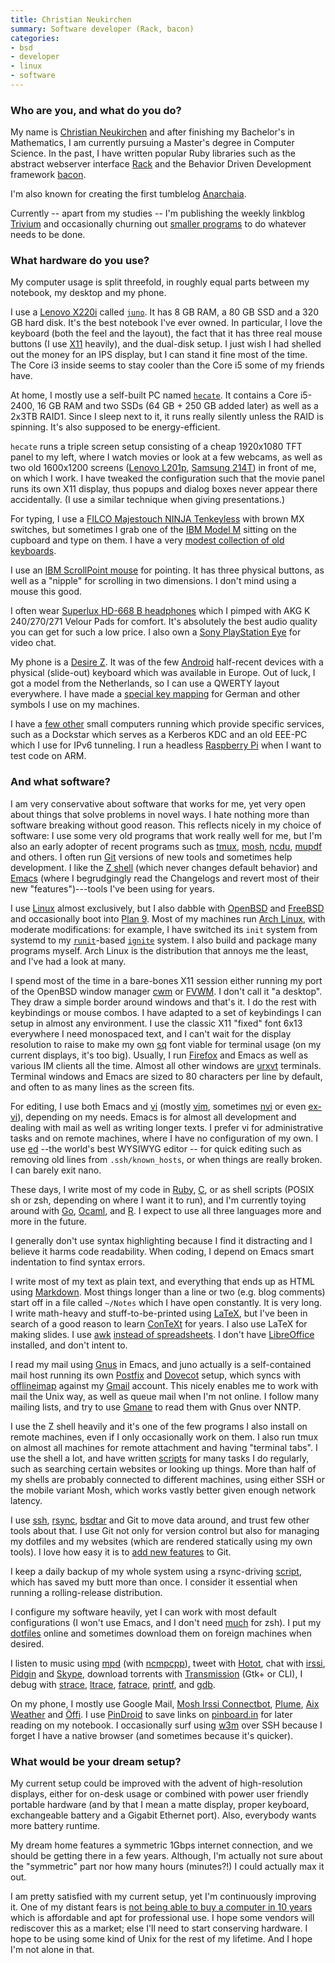 ```yaml
---
title: Christian Neukirchen
summary: Software developer (Rack, bacon)
categories:
- bsd
- developer
- linux
- software
---
```


### Who are you, and what do you do?

My name is [Christian Neukirchen](http://chneukirchen.org/ "Christian's website.") and after finishing my Bachelor's in Mathematics, I am currently pursuing a Master's degree in Computer Science. In the past, I have written popular Ruby libraries such as the abstract webserver interface [Rack][] and the Behavior Driven Development framework [bacon][].

I'm also known for creating the first tumblelog [Anarchaia](http://anarchaia.org/ "Christian's tumblelog.").

Currently -- apart from my studies -- I'm publishing the weekly linkblog [Trivium](http://chneukirchen.org/trivium/ "Christian's linkblog.") and occasionally churning out [smaller programs](https://github.com/chneukirchen/ "Christian's GitHub account.") to do whatever needs to be done.

### What hardware do you use?

My computer usage is split threefold, in roughly equal parts between my notebook, my desktop and my phone.

I use a [Lenovo X220i][thinkpad-x220i] called [`juno`](http://vuxu.org/vuxi/juno "Christian's wiki entry for his laptop."). It has 8 GB RAM, a 80 GB SSD and a 320 GB hard disk. It's the best notebook I've ever owned. In particular, I love the keyboard (both the feel and the layout), the fact that it has three real mouse buttons (I use [X11][xfree86] heavily), and the dual-disk setup. I just wish I had shelled out the money for an IPS display, but I can stand it fine most of the time. The Core i3 inside seems to stay cooler than the Core i5 some of my friends have.

At home, I mostly use a self-built PC named [`hecate`](http://vuxu.org/vuxi/hecate "Christian's wiki entry for his desktop machine."). It contains a Core i5-2400, 16 GB RAM and two SSDs (64 GB + 250 GB added later) as well as a 2x3TB RAID1. Since I sleep next to it, it runs really silently unless the RAID is spinning. It's also supposed to be energy-efficient.

`hecate` runs a triple screen setup consisting of a cheap 1920x1080 TFT panel to my left, where I watch movies or look at a few webcams, as well as two old 1600x1200 screens ([Lenovo L201p][thinkvision-l201p], [Samsung 214T][214t]) in front of me, on which I work. I have tweaked the configuration such that the movie panel runs its own X11 display, thus popups and dialog boxes never appear there accidentally. (I use a similar technique when giving presentations.)

For typing, I use a [FILCO Majestouch NINJA Tenkeyless][majestouch-ninja-tenkeyless] with brown MX switches, but sometimes I grab one of the [IBM Model M][model-m] sitting on the cupboard and type on them. I have a very [modest collection of old keyboards](http://vuxu.org/vuxi/keyboards "Christian's wiki entry for his keyboards.").

I use an [IBM ScrollPoint mouse][scrollpoint] for pointing. It has three physical buttons, as well as a "nipple" for scrolling in two dimensions. I don't mind using a mouse this good.

I often wear [Superlux HD-668 B headphones][hd-668-b] which I pimped with AKG K 240/270/271 Velour Pads for comfort. It's absolutely the best audio quality you can get for such a low price. I also own a [Sony PlayStation Eye][playstation-eye] for video chat.

My phone is a [Desire Z][g2]. It was of the few [Android][] half-recent devices with a physical (slide-out) keyboard which was available in Europe. Out of luck, I got a model from the Netherlands, so I can use a QWERTY layout everywhere. I have made a [special key mapping](http://chneukirchen.org/dotfiles/.us-intl-german.xmodmap "Christian's key mapping file.") for German and other symbols I use on my machines.

I have a [few other](http://vuxu.org/vuxi/boxes "Christian's wiki entry for his computers.") small computers running which provide specific services, such as a Dockstar which serves as a Kerberos KDC and an old EEE-PC which I use for IPv6 tunneling. I run a headless [Raspberry Pi][raspberry-pi] when I want to test code on ARM.

### And what software?

I am very conservative about software that works for me, yet very open about things that solve problems in novel ways. I hate nothing more than software breaking without good reason. This reflects nicely in my choice of software: I use some very old programs that work really well for me, but I'm also an early adopter of recent programs such as [tmux][], [mosh][], [ncdu][], [mupdf][] and others. I often run [Git][] versions of new tools and sometimes help development. I like the [Z shell][zsh] (which never changes default behavior) and [Emacs][] (where I begrudgingly read the Changelogs and revert most of their new "features")---tools I've been using for years.

I use [Linux][] almost exclusively, but I also dabble with [OpenBSD][] and [FreeBSD][] and occasionally boot into [Plan 9][plan-9]. Most of my machines run [Arch Linux][arch-linux], with moderate modifications: for example, I have switched its `init` system from systemd to my [`runit`][runit]-based [`ignite`][ignite] system. I also build and package many programs myself. Arch Linux is the distribution that annoys me the least, and I've had a look at many.

I spend most of the time in a bare-bones X11 session either running my port of the OpenBSD window manager [cwm]() or [FVWM][]. I don't call it "a desktop". They draw a simple border around windows and that's it. I do the rest with keybindings or mouse combos. I have adapted to a set of keybindings I can setup in almost any environment. I use the classic X11 "fixed" font 6x13 everywhere I need monospaced text, and I can't wait for the display resolution to raise to make my own [sq](http://chneukirchen.org/fonts/ "Christian's fonts.") font viable for terminal usage (on my current displays, it's too big). Usually, I run [Firefox][] and Emacs as well as various IM clients all the time. Almost all other windows are [urxvt][rxvt-unicode] terminals. Terminal windows and Emacs are sized to 80 characters per line by default, and often to as many lines as the screen fits.

For editing, I use both Emacs and [vi][] (mostly [vim][], sometimes [nvi][] or even [ex-vi][]), depending on my needs. Emacs is for almost all development and dealing with mail as well as writing longer texts. I prefer vi for administrative tasks and on remote machines, where I have no configuration of my own. I use [ed][] --the world's best WYSIWYG editor -- for quick editing such as removing old lines from `.ssh/known_hosts`, or when things are really broken. I can barely exit nano.

These days, I write most of my code in [Ruby][], [C][], or as shell scripts (POSIX sh or zsh, depending on where I want it to run), and I'm currently toying around with [Go][], [Ocaml][], and [R][]. I expect to use all three languages more and more in the future.

I generally don't use syntax highlighting because I find it distracting and I believe it harms code readability. When coding, I depend on Emacs smart indentation to find syntax errors.

I write most of my text as plain text, and everything that ends up as HTML using [Markdown][]. Most things longer than a line or two (e.g. blog comments) start off in a file called `~/Notes` which I have open constantly. It is very long. I write math-heavy and stuff-to-be-printed using [LaTeX][], but I've been in search of a good reason to learn [ConTeXt][context.2] for years. I also use LaTeX for making slides. I use [awk][] [instead of spreadsheets](http://c2.com/doc/expense/ "An awk calculator script."). I don't have [LibreOffice][] installed, and don't intent to.

I read my mail using [Gnus][] in Emacs, and juno actually is a self-contained mail host running its own [Postfix][] and [Dovecot][] setup, which syncs with [offlineimap][] against my [Gmail][] account. This nicely enables me to work with mail the Unix way, as well as queue mail when I'm not online. I follow many mailing lists, and try to use [Gmane][] to read them with Gnus over NNTP.

I use the Z shell heavily and it's one of the few programs I also install on remote machines, even if I only occasionally work on them. I also run tmux on almost all machines for remote attachment and having "terminal tabs". I use the shell a lot, and have written [scripts](http://chneukirchen.org/dotfiles/tools.html "Christian's shell tools.") for many tasks I do regularly, such as searching certain websites or looking up things. More than half of my shells are probably connected to different machines, using either SSH or the mobile variant Mosh, which works vastly better given enough network latency.

I use [ssh][], [rsync][], [bsdtar][libarchive] and Git to move data around, and trust few other tools about that. I use Git not only for version control but also for managing my dotfiles and my websites (which are rendered statically using my own tools). I love how easy it is to [add new features](http://chneukirchen.org/blog/archive/2013/01/a-grab-bag-of-git-tricks.html "Christian's post on extending Git.") to Git.

I keep a daily backup of my whole system using a rsync-driving [script][rdumpfs], which has saved my butt more than once. I consider it essential when running a rolling-release distribution.

I configure my software heavily, yet I can work with most default configurations (I won't use Emacs, and I don't need [much](http://chneukirchen.org/dotfiles/.zshrc.minimal "Christian's zsh config.") for zsh). I put my [dotfiles](http://chneukirchen.org/dotfiles/ "Christian's dotfiles.") online and sometimes download them on foreign machines when desired.

I listen to music using [mpd][] (with [ncmpcpp]()), tweet with [Hotot][], chat with [irssi][], [Pidgin][] and [Skype][], download torrents with [Transmission][] (Gtk+ or CLI), I debug with [strace][], [ltrace][], [fatrace][], [printf](http://ewontfix.com/10/ "An article on debugging with printf."), and [gdb][].

On my phone, I mostly use Google Mail, [Mosh Irssi Connectbot][irssi-connectbot-android], [Plume][plume-android], [Aix Weather][aix-weather-android] and [Öffi][oeffi-android]. I use [PinDroid][pindroid-android] to save links on [pinboard.in][pinboard] for later reading on my notebook. I occasionally surf using [w3m][] over SSH because I forget I have a native browser (and sometimes because it's quicker).

### What would be your dream setup?

My current setup could be improved with the advent of high-resolution displays, either for on-desk usage or combined with power user friendly portable hardware (and by that I mean a matte display, proper keyboard, exchangeable battery and a Gigabit Ethernet port). Also, everybody wants more battery runtime.

My dream home features a symmetric 1Gbps internet connection, and we should be getting there in a few years. Although, I'm actually not sure about the "symmetric" part nor how many hours (minutes?!) I could actually max it out.

I am pretty satisfied with my current setup, yet I'm continuously improving it. One of my distant fears is [not being able to buy a computer in 10 years](http://boingboing.net/2012/08/23/civilwar.html "An article on Boing Boing about the coming war for general purpose computers.") which is affordable and apt for professional use. I hope some vendors will rediscover this as a market; else I'll need to start conserving hardware. I hope to be using some kind of Unix for the rest of my lifetime. And I hope I'm not alone in that.

[rdumpfs]: https://github.com/chneukirchen/rdumpfs "An rsync-based backup tool."
[raspberry-pi]: https://en.wikipedia.org/wiki/Raspberry_Pi "A single-board hackable computer."
[214t]: https://www.samsung.com/us/support/owners/product/214T "A 21.3 inch LCD screen."
[irssi-connectbot-android]: https://github.com/ddrown/irssiconnectbot "A modified IRC-ssh client for Android."
[g2]: https://en.wikipedia.org/wiki/LG_G2 "An Android smartphone."
[gmane]: http://gmane.org/ "A mailing list archive service."
[gdb]: http://www.gnu.org/software/gdb/ "A code debugger."
[thinkpad-x220i]: http://www.thinkwiki.org/wiki/Category:X220i "A 12.5 inch PC laptop."
[thinkvision-l201p]: https://www.cnet.com/products/lenovo-thinkvision-l201p/ "A 20.1 inch LCD screen."
[scrollpoint]: https://www.amazon.com/IBM-3-Button-Scrollpoint-Optical-Mouse/dp/B00007DTC6 "A three-button USB mouse."
[fatrace]: https://launchpad.net/fatrace "A file access event debugger."
[oeffi-android]: https://oeffi.schildbach.de/ "A European transit app for Android."
[hotot]: http://www.hotot.org/ "A Twitter client."
[hd-668-b]: https://www.amazon.com/Superlux-HD668B-Dynamic-Semi-Open-Headphones/dp/B003JOETX8 "Semi-open over the ear headphones."
[model-m]: https://en.wikipedia.org/wiki/Model_M_keyboard "A keyboard."
[majestouch-ninja-tenkeyless]: http://www.diatec.co.jp/en/det.php?prod_c=775 "A mechanical keyboard."
[libarchive]: http://libarchive.org/ "A multi-format compression library and companion tools."
[ltrace]: https://linux.die.net/man/1/ltrace "A library call debugger."
[playstation-eye]: https://en.wikipedia.org/wiki/PlayStation_Eye "A digital video camera designed for the PS3."
[w3m]: http://w3m.sourceforge.net/ "A command-line web browser."
[runit]: http://smarden.org/runit/ "A *nix init replacement."
[r]: http://www.r-project.org/ "Software for statistical computing and graphics."
[ruby]: https://www.ruby-lang.org/en/ "An interpreted scripting language."
[rack]: http://rack.rubyforge.org/ "A Ruby framework interface."
[rxvt-unicode]: https://en.wikipedia.org/wiki/Rxvt-unicode "A colour terminal emulator for X Windows."
[rsync]: http://rsync.samba.org/ "An open-source file transfer/syncing tool."
[irssi]: https://irssi.org/ "A CLI irc client."
[ignite]: https://github.com/chneukirchen/ignite "An init replacement for Arch Linux."
[ncdu]: https://dev.yorhel.nl/ncdu "Disk usage analysis software."
[nvi]: https://sites.google.com/a/bostic.com/keithbostic/vi/ "A variant of the command-line text editor."
[gnus]: http://www.gnus.org/ "A mail and news reader for Emacs."
[go]: https://golang.org/ "A compiled programming language."
[gmail]: https://mail.google.com/mail/ "Web-based email."
[git]: https://git-scm.com/ "A version control system."
[zsh]: http://www.zsh.org/ "An interactive shell and scripting language."
[transmission]: https://transmissionbt.com/ "A BitTorrent client."
[tmux]: http://sourceforge.net/projects/tmux/ "A terminal multiplexer, similar to screen."
[ssh]: https://en.wikipedia.org/wiki/Secure_Shell "A command-line tool for secure remote connections."
[skype]: https://www.skype.com/en/ "Voice and video chat software."
[strace]: https://en.wikipedia.org/wiki/Strace "A command-line tool for monitoring system calls."
[aix-weather-android]: https://play.google.com/store/apps/details?id=net.veierland.aix "An Android homescreen weather widget."
[android]: https://developers.google.com/android/?csw=1 "A mobile phone platform."
[awk]: https://en.wikipedia.org/wiki/AWK "Data formatting language/software."
[arch-linux]: https://www.archlinux.org/ "A Linux distro."
[fvwm]: http://fvwm.org/ "A window manager for X."
[freebsd]: https://www.freebsd.org/ "An open source operating system."
[firefox]: https://www.mozilla.org/en-US/firefox/new/ "A cross-platform open-source web browser."
[openbsd]: http://www.openbsd.org/ "An open-source operating system emphasising security and cryptography."
[ocaml]: http://caml.inria.fr/ocaml/index.en.html "An object-oriented version of the Caml programming language."
[offlineimap]: http://www.offlineimap.org/ "A tool for syncing mail from an IMAP server."
[mpd]: http://mpd.wikia.com/wiki/Music_Player_Daemon_Wiki "A music playing server."
[markdown]: https://daringfireball.net/projects/markdown/ "An email-like format for marking up text."
[mosh]: https://mosh.org/ "A remote terminal shell system."
[mupdf]: https://www.mupdf.com/ "A PDF viewer."
[c]: https://en.wikipedia.org/wiki/C_(programming_language) "A compiled programming language."
[context.2]: http://wiki.contextgarden.net/Main_Page "A document processing system."
[dovecot]: https://dovecot.org/ "A secure IMAP server."
[vim]: http://www.vim.org/ "A command-line text editor."
[vi]: https://en.wikipedia.org/wiki/Vi "A command-line text editor."
[xfree86]: http://www.xfree86.org/ "An open-source window system."
[ex-vi]: http://ex-vi.sourceforge.net/ "A build of the command-line text editor based on ex/vi."
[ed]: https://en.wikipedia.org/wiki/Ed_(text_editor) "A line text editor for Unix."
[emacs]: http://www.gnu.org/software/emacs/ "A free open-source text editor."
[bacon]: https://github.com/chneukirchen/bacon "A little Ruby test suite."
[linux]: https://www.linux.org/ "A free, open-source Unix-like operating system."
[libreoffice]: https://www.libreoffice.org/ "A free, open-source productivity suit."
[latex]: https://www.latex-project.org/ "Typesetting software."
[pindroid-android]: https://play.google.com/store/apps/details?id=com.pindroid "A Pinboard client for Android."
[postfix]: http://www.postfix.org/ "Mail server software."
[pidgin]: http://www.pidgin.im/ "An open-source multi-protocol chat client."
[plan-9]: https://en.wikipedia.org/wiki/Plan_9_from_Bell_Labs "A distributed operating system."
[plume-android]: https://play.google.com/store/apps/details?id=com.levelup.touiteur "A Twitter client for Android."
[pinboard]: http://pinboard.in/ "A bookmarking web service."
